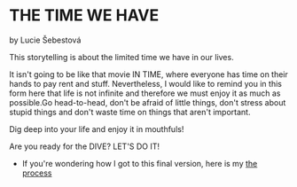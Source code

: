 # THE TIME WE HAVE
by Lucie Šebestová

This storytelling is about the limited time we have in our lives. 

It isn't going to be like that movie IN TIME, where everyone has time on their hands to pay rent and stuff.
Nevertheless, I would like to remind you in this form here that life is not infinite and therefore we must enjoy it as much as possible.Go head-to-head, don't be afraid of little things, don't stress about stupid things and don't waste time on things that aren't important.


Dig deep into your life and enjoy it in mouthfuls!


Are you ready for the DIVE?
LET'S DO IT!

- If you're wondering how I got to this final version, here is my [the process](process.md) 

<!-- Content goes here… -->
<!-- A stand-alone version your talk/presentation, written as an article with images, links, etc. -->
<!-- For example: https://breakyourdesignsystem.com -->
